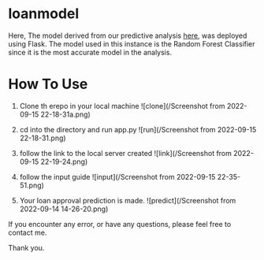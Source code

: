 # loanmodel


Here, The model derived from our predictive analysis [here](https://github.com/BlackGuyFawkes/loanprogram), was deployed using Flask. The model used in this instance is the Random Forest Classifier since it is the most accurate model in the analysis.

# How To Use

1. Clone th erepo in your local machine
![clone](/Screenshot from 2022-09-15 22-18-31a.png)

2. cd into the directory and run app.py
![run](/Screenshot from 2022-09-15 22-18-31.png)

3. follow the link to the local server created
![link](/Screenshot from 2022-09-15 22-19-24.png)

4. follow the input guide
![input](/Screenshot from 2022-09-15 22-35-51.png)

5. Your loan approval prediction is made.
![predict](/Screenshot from 2022-09-14 14-26-20.png)

If you encounter any error, or have any questions, please feel free to contact me.

Thank you.

